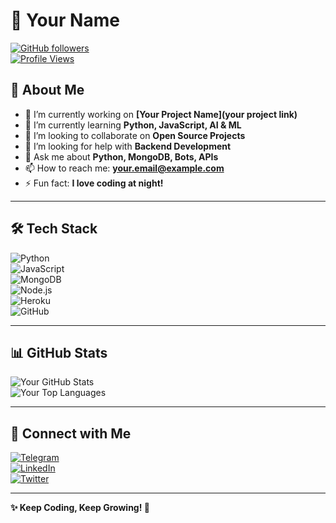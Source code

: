 # 🚀 Your Name

[![GitHub followers](https://img.shields.io/github/followers/yourusername?style=social)](https://github.com/yourusername)  
[![Profile Views](https://komarev.com/ghpvc/?username=yourusername&color=blue)](https://github.com/yourusername)  

## 🌟 About Me  
- 🔭 I’m currently working on **[Your Project Name](your project link)**  
- 🌱 I’m currently learning **Python, JavaScript, AI & ML**  
- 👯 I’m looking to collaborate on **Open Source Projects**  
- 🤔 I’m looking for help with **Backend Development**  
- 💬 Ask me about **Python, MongoDB, Bots, APIs**  
- 📫 How to reach me: **[your.email@example.com](mailto:your.email@example.com)**  
- ⚡ Fun fact: **I love coding at night!**  

---

## 🛠 Tech Stack  
![Python](https://img.shields.io/badge/-Python-3776AB?style=flat&logo=python&logoColor=white)  
![JavaScript](https://img.shields.io/badge/-JavaScript-F7DF1E?style=flat&logo=javascript&logoColor=black)  
![MongoDB](https://img.shields.io/badge/-MongoDB-47A248?style=flat&logo=mongodb&logoColor=white)  
![Node.js](https://img.shields.io/badge/-Node.js-339933?style=flat&logo=node.js&logoColor=white)  
![Heroku](https://img.shields.io/badge/-Heroku-430098?style=flat&logo=heroku&logoColor=white)  
![GitHub](https://img.shields.io/badge/-GitHub-181717?style=flat&logo=github&logoColor=white)  

---

## 📊 GitHub Stats  
![Your GitHub Stats](https://github-readme-stats.vercel.app/api?username=yourusername&show_icons=true&theme=radical)  
![Your Top Languages](https://github-readme-stats.vercel.app/api/top-langs/?username=yourusername&layout=compact&theme=radical)  

---

## 🔗 Connect with Me  
[![Telegram](https://img.shields.io/badge/-Telegram-2CA5E0?style=flat&logo=telegram&logoColor=white)](https://t.me/yourtelegram)  
[![LinkedIn](https://img.shields.io/badge/-LinkedIn-0077B5?style=flat&logo=linkedin&logoColor=white)](https://linkedin.com/in/yourlinkedin)  
[![Twitter](https://img.shields.io/badge/-Twitter-1DA1F2?style=flat&logo=twitter&logoColor=white)](https://twitter.com/yourtwitter)  

---

**✨ Keep Coding, Keep Growing! 🚀**
